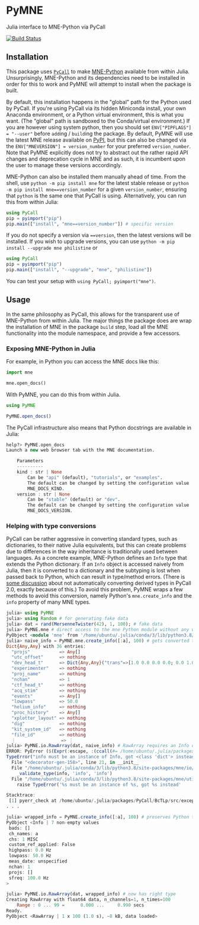 # PyMNE
Julia interface to MNE-Python via PyCall

[![Build Status](https://github.com/beacon-biosignals/PyMNE.jl/workflows/CI/badge.svg)](https://github.com/beacon-biosignals/PyMNE.jl/actions)

## Installation
This package uses [`PyCall`](https://github.com/JuliaPy/PyCall.jl/) to make
[MNE-Python](https://mne.tools) available from within Julia. Unsurprisingly,
MNE-Python and  its dependencies need to be installed in order for this to work
and PyMNE  will attempt to install when the package is built.

By default, this installation happens in the "global" path for the Python used
by PyCall. If you're using PyCall via its hidden Miniconda install, your own
Anaconda environment, or a Python virtual environment, this is what you want.
(The "global" path is sandboxed to the Conda/virtual environment.) If you are
however using system python, then you should set `ENV["PIPFLAGS"] = "--user"`
before `add`ing / `build`ing the package. By default, PyMNE will use the latest
MNE release available on [PyPI](https://pypi.org/project/mne/), but this can also
be changed via the `ENV["MNEVERSION"] = version_number` for your preferred
`version_number`. Note that PyMNE explicitly does not try to abstract out
the rather rapid API changes and deprecation cycle in MNE and as such, it is
incumbent upon the user to manage these versions accordingly.


MNE-Python can also be installed them manually ahead of time.
From the shell, use `python -m pip install mne` for the latest stable release
or `python -m pip install mne==version_number` for a given `version_number`,
ensuring  that `python` is the same one that PyCall is using. Alternatively,
you can run this from within Julia:
```julia
using PyCall
pip = pyimport("pip")
pip.main(["install", "mne==version_number"]) # specific version
```

If you do not specify a version via `==version`, then the latest versions will be
installed. If you wish to upgrade versions, you can use
`python -m pip install --upgrade mne philistine` or
```julia
using PyCall
pip = pyimport("pip")
pip.main(["install", "--upgrade", "mne", "philistine"])
```

You can test your setup with `using PyCall; pyimport("mne")`.

## Usage

In the same philosophy as PyCall, this allows for the transparent use of
MNE-Python from within Julia.
The major things the package does are wrap the installation of MNE in the
package `build` step, load all the MNE functionality into the module namespace,
and provide a few accessors.


### Exposing MNE-Python in Julia

For example, in Python you can access the MNE docs like this:

```python
import mne

mne.open_docs()
```

With PyMNE, you can do this from within Julia.

```julia
using PyMNE

PyMNE.open_docs()
```

The PyCall infrastructure also means that Python docstrings are available
in Julia:

```julia
help?> PyMNE.open_docs
Launch a new web browser tab with the MNE documentation.

    Parameters
    ----------
    kind : str | None
        Can be "api" (default), "tutorials", or "examples".
        The default can be changed by setting the configuration value
        MNE_DOCS_KIND.
    version : str | None
        Can be "stable" (default) or "dev".
        The default can be changed by setting the configuration value
        MNE_DOCS_VERSION.
```

### Helping with type conversions

PyCall can be rather aggressive in converting standard types, such as
dictionaries, to their native Julia equivalents, but this can create problems
due to differences in the way inheritance is traditionally used between
languages.
As a concrete example, MNE-Python defines an `Info` type that extends the
Python dictionary.
If an `Info` object is accessed naively from Julia, then it is converted to a
dictionary and the subtyping is lost when passed back to Python, which can
result in type/method errors.
(There is [some discussion](https://github.com/JuliaPy/PyCall.jl/issues/629)
about not automatically converting derived types in  PyCall 2.0, exactly
because of this.)
To avoid this problem, PyMNE wraps a few methods to avoid this conversion,
namely Python's `mne.create_info` and the `info` property of many MNE types.

```julia
julia> using PyMNE
julia> using Random # for generating fake data
julia> dat = rand(MersenneTwister(42), 1, 100); # fake data
julia> PyMNE.mne # direct access to the mne Python module without any wrapping
PyObject <module 'mne' from '/home/ubuntu/.julia/conda/3/lib/python3.8/site-packages/mne/__init__.py'>
julia> naive_info = PyMNE.mne.create_info([:a], 100) # gets converted to a Julia dictionary
Dict{Any,Any} with 36 entries:
  "projs"           => Any[]
  "utc_offset"      => nothing
  "dev_head_t"      => Dict{Any,Any}("trans"=>[1.0 0.0 0.0 0.0; 0.0 1.0 0.0 0.0; 0.0 0.0 1.0 0.0; 0.0 0.0 0.0 1.0],"to"=>4,"from"=>1)
  "experimenter"    => nothing
  "proj_name"       => nothing
  "nchan"           => 1
  "ctf_head_t"      => nothing
  "acq_stim"        => nothing
  "events"          => Any[]
  "lowpass"         => 50.0
  "helium_info"     => nothing
  "proc_history"    => Any[]
  "xplotter_layout" => nothing
  "dig"             => nothing
  "kit_system_id"   => nothing
  "file_id"         => nothing
  ⋮                 => ⋮
julia> PyMNE.io.RawArray(dat, naive_info) # RawArray requires an Info object and not a 'simple' dictionary
ERROR: PyError ($(Expr(:escape, :(ccall(#= /home/ubuntu/.julia/packages/PyCall/BcTLp/src/pyfncall.jl:43 =# @pysym(:PyObject_Call), PyPtr, (PyPtr, PyPtr, PyPtr), o, pyargsptr, kw))))) <class 'TypeError'>
TypeError("info must be an instance of Info, got <class 'dict'> instead")
  File "<decorator-gen-158>", line 21, in __init__
  File "/home/ubuntu/.julia/conda/3/lib/python3.8/site-packages/mne/io/array/array.py", line 56, in __init__
    _validate_type(info, 'info', 'info')
  File "/home/ubuntu/.julia/conda/3/lib/python3.8/site-packages/mne/utils/check.py", line 379, in _validate_type
    raise TypeError('%s must be an instance of %s, got %s instead'

Stacktrace:
 [1] pyerr_check at /home/ubuntu/.julia/packages/PyCall/BcTLp/src/exception.jl:62 [inlined]
. . .

julia> wrapped_info = PyMNE.create_info([:a], 100) # preserves Python type and show method
PyObject <Info | 7 non-empty values
 bads: []
 ch_names: a
 chs: 1 MISC
 custom_ref_applied: False
 highpass: 0.0 Hz
 lowpass: 50.0 Hz
 meas_date: unspecified
 nchan: 1
 projs: []
 sfreq: 100.0 Hz
>

julia> PyMNE.io.RawArray(dat, wrapped_info) # now has right type
Creating RawArray with float64 data, n_channels=1, n_times=100
    Range : 0 ... 99 =      0.000 ...     0.990 secs
Ready.
PyObject <RawArray | 1 x 100 (1.0 s), ~8 kB, data loaded>
```